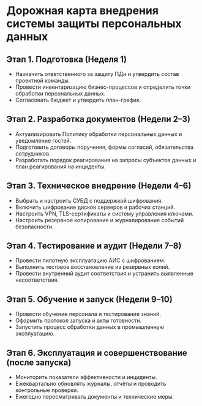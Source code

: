 # Дорожная карта внедрения системы защиты персональных данных

## Этап 1. Подготовка (Неделя 1)
- Назначить ответственного за защиту ПДн и утвердить состав проектной команды.
- Провести инвентаризацию бизнес-процессов и определить точки обработки персональных данных.
- Согласовать бюджет и утвердить план-график.

## Этап 2. Разработка документов (Недели 2–3)
- Актуализировать Политику обработки персональных данных и уведомление гостей.
- Подготовить договоры поручения, формы согласий, обязательства сотрудников.
- Разработать порядок реагирования на запросы субъектов данных и план реагирования на инциденты.

## Этап 3. Техническое внедрение (Недели 4–6)
- Выбрать и настроить СУБД с поддержкой шифрования.
- Включить шифрование дисков серверов и рабочих станций.
- Настроить VPN, TLS-сертификаты и систему управления ключами.
- Настроить резервное копирование и журналирование событий безопасности.

## Этап 4. Тестирование и аудит (Недели 7–8)
- Провести пилотную эксплуатацию АИС с шифрованием.
- Выполнить тестовое восстановление из резервных копий.
- Провести внутренний аудит соответствия и устранить выявленные несоответствия.

## Этап 5. Обучение и запуск (Недели 9–10)
- Провести обучение персонала и тестирование знаний.
- Оформить протокол запуска и акты готовности.
- Запустить процесс обработки данных в промышленную эксплуатацию.

## Этап 6. Эксплуатация и совершенствование (после запуска)
- Мониторить показатели эффективности и инциденты.
- Ежеквартально обновлять журналы, отчёты и проводить контрольные проверки.
- Ежегодно пересматривать документы и технические меры.

